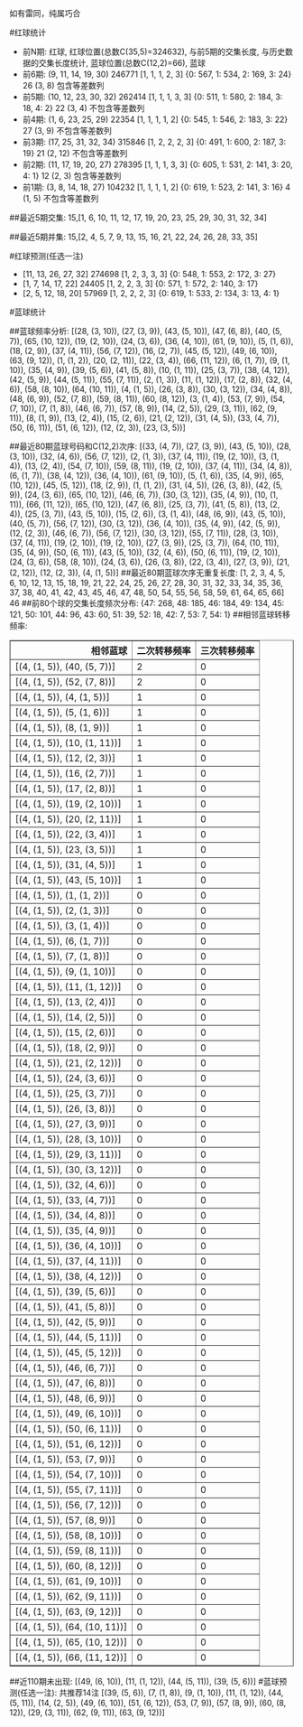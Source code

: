 <!-- 
.. title: 大乐透15132期(2015-11-11)数据分析报告
.. slug: dlott-15132-2015-11-11-report
.. date: 2015-11-12 08:00:00 UTC+08:00
.. tags: Lottery
.. link: 
.. description: 
.. type: text
-->

如有雷同，纯属巧合

<!-- TEASER_END-->

#红球统计

- 前N期: 红球, 红球位置(总数C(35,5)=324632), 与前5期的交集长度, 与历史数据的交集长度统计, 蓝球位置(总数C(12,2)=66), 蓝球
- 前6期: (9, 11, 14, 19, 30) 246771 [1, 1, 1, 2, 3] {0: 567, 1: 534, 2: 169, 3: 24} 26 (3, 8) 包含等差数列
- 前5期: (10, 12, 23, 30, 32) 262414 [1, 1, 1, 3, 3] {0: 511, 1: 580, 2: 184, 3: 18, 4: 2} 22 (3, 4) 不包含等差数列
- 前4期: (1, 6, 23, 25, 29) 22354 [1, 1, 1, 1, 2] {0: 545, 1: 546, 2: 183, 3: 22} 27 (3, 9) 不包含等差数列
- 前3期: (17, 25, 31, 32, 34) 315846 [1, 2, 2, 2, 3] {0: 491, 1: 600, 2: 187, 3: 19} 21 (2, 12) 不包含等差数列
- 前2期: (11, 17, 19, 20, 27) 278395 [1, 1, 1, 3, 3] {0: 605, 1: 531, 2: 141, 3: 20, 4: 1} 12 (2, 3) 包含等差数列
- 前1期: (3, 8, 14, 18, 27) 104232 [1, 1, 1, 1, 2] {0: 619, 1: 523, 2: 141, 3: 16} 4 (1, 5) 不包含等差数列

##最近5期交集:
15,[1, 6, 10, 11, 12, 17, 19, 20, 23, 25, 29, 30, 31, 32, 34]

##最近5期并集:
15,[2, 4, 5, 7, 9, 13, 15, 16, 21, 22, 24, 26, 28, 33, 35]

#红球预测(任选一注)

- [11, 13, 26, 27, 32] 274698 [1, 2, 3, 3, 3] {0: 548, 1: 553, 2: 172, 3: 27}
- [1, 7, 14, 17, 22] 24405 [1, 2, 2, 3, 3] {0: 571, 1: 572, 2: 140, 3: 17}
- [2, 5, 12, 18, 20] 57969 [1, 2, 2, 2, 3] {0: 619, 1: 533, 2: 134, 3: 13, 4: 1}

#蓝球统计

##蓝球频率分析:
[(28, (3, 10)), (27, (3, 9)), (43, (5, 10)), (47, (6, 8)), (40, (5, 7)), (65, (10, 12)), (19, (2, 10)), (24, (3, 6)), (36, (4, 10)), (61, (9, 10)), (5, (1, 6)), (18, (2, 9)), (37, (4, 11)), (56, (7, 12)), (16, (2, 7)), (45, (5, 12)), (49, (6, 10)), (63, (9, 12)), (1, (1, 2)), (20, (2, 11)), (22, (3, 4)), (66, (11, 12)), (6, (1, 7)), (9, (1, 10)), (35, (4, 9)), (39, (5, 6)), (41, (5, 8)), (10, (1, 11)), (25, (3, 7)), (38, (4, 12)), (42, (5, 9)), (44, (5, 11)), (55, (7, 11)), (2, (1, 3)), (11, (1, 12)), (17, (2, 8)), (32, (4, 6)), (58, (8, 10)), (64, (10, 11)), (4, (1, 5)), (26, (3, 8)), (30, (3, 12)), (34, (4, 8)), (48, (6, 9)), (52, (7, 8)), (59, (8, 11)), (60, (8, 12)), (3, (1, 4)), (53, (7, 9)), (54, (7, 10)), (7, (1, 8)), (46, (6, 7)), (57, (8, 9)), (14, (2, 5)), (29, (3, 11)), (62, (9, 11)), (8, (1, 9)), (13, (2, 4)), (15, (2, 6)), (21, (2, 12)), (31, (4, 5)), (33, (4, 7)), (50, (6, 11)), (51, (6, 12)), (12, (2, 3)), (23, (3, 5))]

##最近80期蓝球号码和C(12,2)次序:
 [(33, (4, 7)), (27, (3, 9)), (43, (5, 10)), (28, (3, 10)), (32, (4, 6)), (56, (7, 12)), (2, (1, 3)), (37, (4, 11)), (19, (2, 10)), (3, (1, 4)), (13, (2, 4)), (54, (7, 10)), (59, (8, 11)), (19, (2, 10)), (37, (4, 11)), (34, (4, 8)), (6, (1, 7)), (38, (4, 12)), (36, (4, 10)), (61, (9, 10)), (5, (1, 6)), (35, (4, 9)), (65, (10, 12)), (45, (5, 12)), (18, (2, 9)), (1, (1, 2)), (31, (4, 5)), (26, (3, 8)), (42, (5, 9)), (24, (3, 6)), (65, (10, 12)), (46, (6, 7)), (30, (3, 12)), (35, (4, 9)), (10, (1, 11)), (66, (11, 12)), (65, (10, 12)), (47, (6, 8)), (25, (3, 7)), (41, (5, 8)), (13, (2, 4)), (25, (3, 7)), (43, (5, 10)), (15, (2, 6)), (3, (1, 4)), (48, (6, 9)), (43, (5, 10)), (40, (5, 7)), (56, (7, 12)), (30, (3, 12)), (36, (4, 10)), (35, (4, 9)), (42, (5, 9)), (12, (2, 3)), (46, (6, 7)), (56, (7, 12)), (30, (3, 12)), (55, (7, 11)), (28, (3, 10)), (37, (4, 11)), (19, (2, 10)), (19, (2, 10)), (27, (3, 9)), (25, (3, 7)), (64, (10, 11)), (35, (4, 9)), (50, (6, 11)), (43, (5, 10)), (32, (4, 6)), (50, (6, 11)), (19, (2, 10)), (24, (3, 6)), (58, (8, 10)), (24, (3, 6)), (26, (3, 8)), (22, (3, 4)), (27, (3, 9)), (21, (2, 12)), (12, (2, 3)), (4, (1, 5))]
##最近80期蓝球次序无重复长度:
 [1, 2, 3, 4, 5, 6, 10, 12, 13, 15, 18, 19, 21, 22, 24, 25, 26, 27, 28, 30, 31, 32, 33, 34, 35, 36, 37, 38, 40, 41, 42, 43, 45, 46, 47, 48, 50, 54, 55, 56, 58, 59, 61, 64, 65, 66] 46
##前80个球的交集长度频次分布:
{47: 268, 48: 185, 46: 184, 49: 134, 45: 121, 50: 101, 44: 96, 43: 60, 51: 39, 52: 18, 42: 7, 53: 7, 54: 1}
##相邻蓝球转移频率:
 <table border="1" class="table table-striped dataframe">
  <thead>
    <tr style="text-align: right;">
      <th>相邻蓝球</th>
      <th>二次转移频率</th>
      <th>三次转移频率</th>
    </tr>
  </thead>
  <tbody>
    <tr>
      <td>[(4, (1, 5)), (40, (5, 7))]</td>
      <td>2</td>
      <td>0</td>
    </tr>
    <tr>
      <td>[(4, (1, 5)), (52, (7, 8))]</td>
      <td>2</td>
      <td>0</td>
    </tr>
    <tr>
      <td>[(4, (1, 5)), (4, (1, 5))]</td>
      <td>1</td>
      <td>0</td>
    </tr>
    <tr>
      <td>[(4, (1, 5)), (5, (1, 6))]</td>
      <td>1</td>
      <td>0</td>
    </tr>
    <tr>
      <td>[(4, (1, 5)), (8, (1, 9))]</td>
      <td>1</td>
      <td>0</td>
    </tr>
    <tr>
      <td>[(4, (1, 5)), (10, (1, 11))]</td>
      <td>1</td>
      <td>0</td>
    </tr>
    <tr>
      <td>[(4, (1, 5)), (12, (2, 3))]</td>
      <td>1</td>
      <td>0</td>
    </tr>
    <tr>
      <td>[(4, (1, 5)), (16, (2, 7))]</td>
      <td>1</td>
      <td>0</td>
    </tr>
    <tr>
      <td>[(4, (1, 5)), (17, (2, 8))]</td>
      <td>1</td>
      <td>0</td>
    </tr>
    <tr>
      <td>[(4, (1, 5)), (19, (2, 10))]</td>
      <td>1</td>
      <td>0</td>
    </tr>
    <tr>
      <td>[(4, (1, 5)), (20, (2, 11))]</td>
      <td>1</td>
      <td>0</td>
    </tr>
    <tr>
      <td>[(4, (1, 5)), (22, (3, 4))]</td>
      <td>1</td>
      <td>0</td>
    </tr>
    <tr>
      <td>[(4, (1, 5)), (23, (3, 5))]</td>
      <td>1</td>
      <td>0</td>
    </tr>
    <tr>
      <td>[(4, (1, 5)), (31, (4, 5))]</td>
      <td>1</td>
      <td>0</td>
    </tr>
    <tr>
      <td>[(4, (1, 5)), (43, (5, 10))]</td>
      <td>1</td>
      <td>0</td>
    </tr>
    <tr>
      <td>[(4, (1, 5)), (1, (1, 2))]</td>
      <td>0</td>
      <td>0</td>
    </tr>
    <tr>
      <td>[(4, (1, 5)), (2, (1, 3))]</td>
      <td>0</td>
      <td>0</td>
    </tr>
    <tr>
      <td>[(4, (1, 5)), (3, (1, 4))]</td>
      <td>0</td>
      <td>0</td>
    </tr>
    <tr>
      <td>[(4, (1, 5)), (6, (1, 7))]</td>
      <td>0</td>
      <td>0</td>
    </tr>
    <tr>
      <td>[(4, (1, 5)), (7, (1, 8))]</td>
      <td>0</td>
      <td>0</td>
    </tr>
    <tr>
      <td>[(4, (1, 5)), (9, (1, 10))]</td>
      <td>0</td>
      <td>0</td>
    </tr>
    <tr>
      <td>[(4, (1, 5)), (11, (1, 12))]</td>
      <td>0</td>
      <td>0</td>
    </tr>
    <tr>
      <td>[(4, (1, 5)), (13, (2, 4))]</td>
      <td>0</td>
      <td>0</td>
    </tr>
    <tr>
      <td>[(4, (1, 5)), (14, (2, 5))]</td>
      <td>0</td>
      <td>0</td>
    </tr>
    <tr>
      <td>[(4, (1, 5)), (15, (2, 6))]</td>
      <td>0</td>
      <td>0</td>
    </tr>
    <tr>
      <td>[(4, (1, 5)), (18, (2, 9))]</td>
      <td>0</td>
      <td>0</td>
    </tr>
    <tr>
      <td>[(4, (1, 5)), (21, (2, 12))]</td>
      <td>0</td>
      <td>0</td>
    </tr>
    <tr>
      <td>[(4, (1, 5)), (24, (3, 6))]</td>
      <td>0</td>
      <td>0</td>
    </tr>
    <tr>
      <td>[(4, (1, 5)), (25, (3, 7))]</td>
      <td>0</td>
      <td>0</td>
    </tr>
    <tr>
      <td>[(4, (1, 5)), (26, (3, 8))]</td>
      <td>0</td>
      <td>0</td>
    </tr>
    <tr>
      <td>[(4, (1, 5)), (27, (3, 9))]</td>
      <td>0</td>
      <td>0</td>
    </tr>
    <tr>
      <td>[(4, (1, 5)), (28, (3, 10))]</td>
      <td>0</td>
      <td>0</td>
    </tr>
    <tr>
      <td>[(4, (1, 5)), (29, (3, 11))]</td>
      <td>0</td>
      <td>0</td>
    </tr>
    <tr>
      <td>[(4, (1, 5)), (30, (3, 12))]</td>
      <td>0</td>
      <td>0</td>
    </tr>
    <tr>
      <td>[(4, (1, 5)), (32, (4, 6))]</td>
      <td>0</td>
      <td>0</td>
    </tr>
    <tr>
      <td>[(4, (1, 5)), (33, (4, 7))]</td>
      <td>0</td>
      <td>0</td>
    </tr>
    <tr>
      <td>[(4, (1, 5)), (34, (4, 8))]</td>
      <td>0</td>
      <td>0</td>
    </tr>
    <tr>
      <td>[(4, (1, 5)), (35, (4, 9))]</td>
      <td>0</td>
      <td>0</td>
    </tr>
    <tr>
      <td>[(4, (1, 5)), (36, (4, 10))]</td>
      <td>0</td>
      <td>0</td>
    </tr>
    <tr>
      <td>[(4, (1, 5)), (37, (4, 11))]</td>
      <td>0</td>
      <td>0</td>
    </tr>
    <tr>
      <td>[(4, (1, 5)), (38, (4, 12))]</td>
      <td>0</td>
      <td>0</td>
    </tr>
    <tr>
      <td>[(4, (1, 5)), (39, (5, 6))]</td>
      <td>0</td>
      <td>0</td>
    </tr>
    <tr>
      <td>[(4, (1, 5)), (41, (5, 8))]</td>
      <td>0</td>
      <td>0</td>
    </tr>
    <tr>
      <td>[(4, (1, 5)), (42, (5, 9))]</td>
      <td>0</td>
      <td>0</td>
    </tr>
    <tr>
      <td>[(4, (1, 5)), (44, (5, 11))]</td>
      <td>0</td>
      <td>0</td>
    </tr>
    <tr>
      <td>[(4, (1, 5)), (45, (5, 12))]</td>
      <td>0</td>
      <td>0</td>
    </tr>
    <tr>
      <td>[(4, (1, 5)), (46, (6, 7))]</td>
      <td>0</td>
      <td>0</td>
    </tr>
    <tr>
      <td>[(4, (1, 5)), (47, (6, 8))]</td>
      <td>0</td>
      <td>0</td>
    </tr>
    <tr>
      <td>[(4, (1, 5)), (48, (6, 9))]</td>
      <td>0</td>
      <td>0</td>
    </tr>
    <tr>
      <td>[(4, (1, 5)), (49, (6, 10))]</td>
      <td>0</td>
      <td>0</td>
    </tr>
    <tr>
      <td>[(4, (1, 5)), (50, (6, 11))]</td>
      <td>0</td>
      <td>0</td>
    </tr>
    <tr>
      <td>[(4, (1, 5)), (51, (6, 12))]</td>
      <td>0</td>
      <td>0</td>
    </tr>
    <tr>
      <td>[(4, (1, 5)), (53, (7, 9))]</td>
      <td>0</td>
      <td>0</td>
    </tr>
    <tr>
      <td>[(4, (1, 5)), (54, (7, 10))]</td>
      <td>0</td>
      <td>0</td>
    </tr>
    <tr>
      <td>[(4, (1, 5)), (55, (7, 11))]</td>
      <td>0</td>
      <td>0</td>
    </tr>
    <tr>
      <td>[(4, (1, 5)), (56, (7, 12))]</td>
      <td>0</td>
      <td>0</td>
    </tr>
    <tr>
      <td>[(4, (1, 5)), (57, (8, 9))]</td>
      <td>0</td>
      <td>0</td>
    </tr>
    <tr>
      <td>[(4, (1, 5)), (58, (8, 10))]</td>
      <td>0</td>
      <td>0</td>
    </tr>
    <tr>
      <td>[(4, (1, 5)), (59, (8, 11))]</td>
      <td>0</td>
      <td>0</td>
    </tr>
    <tr>
      <td>[(4, (1, 5)), (60, (8, 12))]</td>
      <td>0</td>
      <td>0</td>
    </tr>
    <tr>
      <td>[(4, (1, 5)), (61, (9, 10))]</td>
      <td>0</td>
      <td>0</td>
    </tr>
    <tr>
      <td>[(4, (1, 5)), (62, (9, 11))]</td>
      <td>0</td>
      <td>0</td>
    </tr>
    <tr>
      <td>[(4, (1, 5)), (63, (9, 12))]</td>
      <td>0</td>
      <td>0</td>
    </tr>
    <tr>
      <td>[(4, (1, 5)), (64, (10, 11))]</td>
      <td>0</td>
      <td>0</td>
    </tr>
    <tr>
      <td>[(4, (1, 5)), (65, (10, 12))]</td>
      <td>0</td>
      <td>0</td>
    </tr>
    <tr>
      <td>[(4, (1, 5)), (66, (11, 12))]</td>
      <td>0</td>
      <td>0</td>
    </tr>
  </tbody>
</table>
##近110期未出现:
 [(49, (6, 10)), (11, (1, 12)), (44, (5, 11)), (39, (5, 6))]
#蓝球预测(任选一注):
共推荐14注
 [(39, (5, 6)), (7, (1, 8)), (9, (1, 10)), (11, (1, 12)), (44, (5, 11)), (14, (2, 5)), (49, (6, 10)), (51, (6, 12)), (53, (7, 9)), (57, (8, 9)), (60, (8, 12)), (29, (3, 11)), (62, (9, 11)), (63, (9, 12))]

